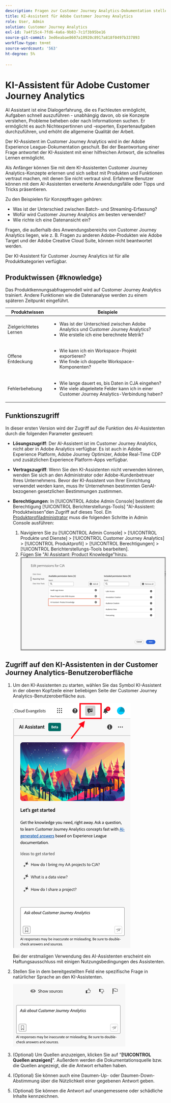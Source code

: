 ```yaml
---
description: Fragen zur Customer Journey Analytics-Dokumentation stellen
title: KI-Assistent für Adobe Customer Journey Analytics
role: User, Admin
solution: Customer Journey Analytics
exl-id: 7a4f15c4-7fd6-4a6a-9b83-7c1f3b95be16
source-git-commit: 3ed6eabae8607a10920c8917a818f0497b337893
workflow-type: tm+mt
source-wordcount: '563'
ht-degree: 5%

---
```



# KI-Assistent für Adobe Customer Journey Analytics

AI Assistant ist eine Dialogerfahrung, die es Fachleuten ermöglicht, Aufgaben schnell auszuführen - unabhängig davon, ob sie Konzepte verstehen, Probleme beheben oder nach Informationen suchen. Er ermöglicht es auch Nichtexpertinnen und -experten, Expertenaufgaben durchzuführen, und erhöht die allgemeine Qualität der Arbeit.

Der KI-Assistent im Customer Journey Analytics wird in der Adobe Experience League-Dokumentation geschult. Bei der Beantwortung einer Frage antwortet der KI-Assistent mit einer hilfreichen Antwort, die schnelles Lernen ermöglicht.

Als Anfänger können Sie mit dem KI-Assistenten Customer Journey Analytics-Konzepte erlernen und sich selbst mit Produkten und Funktionen vertraut machen, mit denen Sie nicht vertraut sind. Erfahrene Benutzer können mit dem AI-Assistenten erweiterte Anwendungsfälle oder Tipps und Tricks präsentieren.

Zu den Beispielen für Konzeptfragen gehören:

* Was ist der Unterschied zwischen Batch- und Streaming-Erfassung?
* Wofür wird Customer Journey Analytics am besten verwendet?
* Wie richte ich eine Datenansicht ein?

Fragen, die außerhalb des Anwendungsbereichs von Customer Journey Analytics liegen, wie z. B. Fragen zu anderen Adobe-Produkten wie Adobe Target und der Adobe Creative Cloud Suite, können nicht beantwortet werden.

Der KI-Assistent für Customer Journey Analytics ist für alle Produktkategorien verfügbar.

## Produktwissen {#knowledge}

Das Produktkennungsabfragemodell wird auf Customer Journey Analytics trainiert. Andere Funktionen wie die Datenanalyse werden zu einem späteren Zeitpunkt eingeführt.

| Produktwissen | Beispiele |
| --- | --- |
| Zielgerichtetes Lernen | <ul><li>Was ist der Unterschied zwischen Adobe Analytics und Customer Journey Analytics?</li><li>Wie erstelle ich eine berechnete Metrik?</li></ul> |
| Offene Entdeckung | <ul><li>Wie kann ich ein Workspace-Projekt exportieren?</li><li>Wie finde ich doppelte Workspace-Komponenten?</li></ul> |
| Fehlerbehebung | <ul><li>Wie lange dauert es, bis Daten in CJA eingehen?</li><li>Wie viele abgeleitete Felder kann ich in einer Customer Journey Analytics-Verbindung haben?</li></ul> |

## Funktionszugriff

In dieser ersten Version wird der Zugriff auf die Funktion des AI-Assistenten durch die folgenden Parameter gesteuert:

* **Lösungszugriff**: Der AI-Assistent ist im Customer Journey Analytics, nicht aber in Adobe Analytics verfügbar. Es ist auch in Adobe Experience Platform, Adobe Journey Optimizer, Adobe Real-Time CDP und zusätzlichen Experience Platform-Apps verfügbar.

* **Vertragszugriff**: Wenn Sie den KI-Assistenten nicht verwenden können, wenden Sie sich an den Administrator oder Adobe-Kundenbetreuer Ihres Unternehmens. Bevor der KI-Assistent von Ihrer Einrichtung verwendet werden kann, muss Ihr Unternehmen bestimmten GenAI-bezogenen gesetzlichen Bestimmungen zustimmen.

* **Berechtigungen**: In [!UICONTROL Adobe Admin Console] bestimmt die Berechtigung [!UICONTROL Berichterstellungs-Tools] &quot;AI-Assistent: Produktwissen&quot;den Zugriff auf dieses Tool. Ein [Produktprofiladministrator](https://helpx.adobe.com/de/enterprise/using/manage-product-profiles.html) muss die folgenden Schritte in Admin Console ausführen:
   1. Navigieren Sie zu [!UICONTROL Admin Console] > [!UICONTROL Produkte und Dienste] > [!UICONTROL Customer Journey Analytics] > [!UICONTROL Produktprofil] > [!UICONTROL Berechtigungen] > [!UICONTROL Berichterstellungs-Tools bearbeiten].
   1. Fügen Sie &quot;AI Assistant: Product Knowledge&quot;hinzu.
      ![Berechtigung hinzufügen](assets/image.png)

## Zugriff auf den KI-Assistenten in der Customer Journey Analytics-Benutzeroberfläche

1. Um den KI-Assistenten zu starten, wählen Sie das Symbol KI-Assistent in der oberen Kopfzeile einer beliebigen Seite der Customer Journey Analytics-Benutzeroberfläche aus.

   ![Symbol &quot;KI-Assistent&quot;](assets/ai-asst1.png)

   Bei der erstmaligen Verwendung des AI-Assistenten erscheint ein Haftungsausschluss mit einigen Nutzungsbedingungen des Assistenten.

1. Stellen Sie in dem bereitgestellten Feld eine spezifische Frage in natürlicher Sprache an den KI-Assistenten.

   ![Fragefeld](assets/ai-asst2.png)

1. (Optional) Um Quellen anzuzeigen, klicken Sie auf &quot;**[!UICONTROL Quellen anzeigen]**&quot;. Außerdem werden die Dokumentationsquelle bzw. die Quellen angezeigt, die die Antwort erhalten haben.

1. (Optional) Sie können auch eine Daumen-Up- oder Daumen-Down-Abstimmung über die Nützlichkeit einer gegebenen Antwort geben.

1. (Optional) Sie können die Antwort auf unangemessene oder schädliche Inhalte kennzeichnen.
